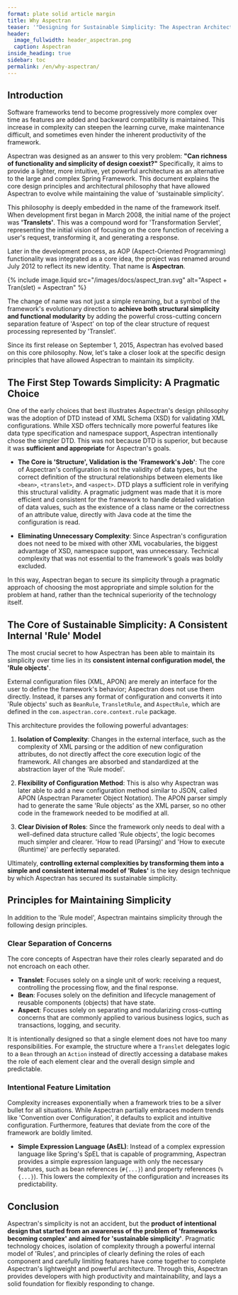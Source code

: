 ```yaml
---
format: plate solid article margin
title: Why Aspectran
teaser: '"Designing for Sustainable Simplicity: The Aspectran Architectural Philosophy"'
header:
  image_fullwidth: header_aspectran.png
  caption: Aspectran
inside_heading: true
sidebar: toc
permalink: /en/why-aspectran/
---
```


## Introduction

Software frameworks tend to become progressively more complex over time as features are added and backward compatibility is maintained. This increase in complexity can steepen the learning curve, make maintenance difficult, and sometimes even hinder the inherent productivity of the framework.

Aspectran was designed as an answer to this very problem: **"Can richness of functionality and simplicity of design coexist?"** Specifically, it aims to provide a lighter, more intuitive, yet powerful architecture as an alternative to the large and complex Spring Framework. This document explains the core design principles and architectural philosophy that have allowed Aspectran to evolve while maintaining the value of 'sustainable simplicity'.

This philosophy is deeply embedded in the name of the framework itself. When development first began in March 2008, the initial name of the project was **'Translets'**. This was a compound word for 'Transformation Servlet', representing the initial vision of focusing on the core function of receiving a user's request, transforming it, and generating a response.

Later in the development process, as AOP (Aspect-Oriented Programming) functionality was integrated as a core idea, the project was renamed around July 2012 to reflect its new identity. That name is **Aspectran**.

{% include image.liquid src="/images/docs/aspect_tran.svg" alt="Aspect + Tran(slet) = Aspectran" %}

The change of name was not just a simple renaming, but a symbol of the framework's evolutionary direction to **achieve both structural simplicity and functional modularity** by adding the powerful cross-cutting concern separation feature of 'Aspect' on top of the clear structure of request processing represented by 'Translet'.

Since its first release on September 1, 2015, Aspectran has evolved based on this core philosophy. Now, let's take a closer look at the specific design principles that have allowed Aspectran to maintain its simplicity.

## The First Step Towards Simplicity: A Pragmatic Choice

One of the early choices that best illustrates Aspectran's design philosophy was the adoption of DTD instead of XML Schema (XSD) for validating XML configurations. While XSD offers technically more powerful features like data type specification and namespace support, Aspectran intentionally chose the simpler DTD. This was not because DTD is superior, but because it was **sufficient and appropriate** for Aspectran's goals.

-   **The Core is 'Structure', Validation is the 'Framework's Job'**: The core of Aspectran's configuration is not the validity of data types, but the correct definition of the structural relationships between elements like `<bean>`, `<translet>`, and `<aspect>`. DTD plays a sufficient role in verifying this structural validity. A pragmatic judgment was made that it is more efficient and consistent for the framework to handle detailed validation of data values, such as the existence of a class name or the correctness of an attribute value, directly with Java code at the time the configuration is read.

-   **Eliminating Unnecessary Complexity**: Since Aspectran's configuration does not need to be mixed with other XML vocabularies, the biggest advantage of XSD, namespace support, was unnecessary. Technical complexity that was not essential to the framework's goals was boldly excluded.

In this way, Aspectran began to secure its simplicity through a pragmatic approach of choosing the most appropriate and simple solution for the problem at hand, rather than the technical superiority of the technology itself.

## The Core of Sustainable Simplicity: A Consistent Internal 'Rule' Model

The most crucial secret to how Aspectran has been able to maintain its simplicity over time lies in its **consistent internal configuration model, the 'Rule objects'**.

External configuration files (XML, APON) are merely an interface for the user to define the framework's behavior; Aspectran does not use them directly. Instead, it parses any format of configuration and converts it into 'Rule objects' such as `BeanRule`, `TransletRule`, and `AspectRule`, which are defined in the `com.aspectran.core.context.rule` package.

This architecture provides the following powerful advantages:

1.  **Isolation of Complexity**: Changes in the external interface, such as the complexity of XML parsing or the addition of new configuration attributes, do not directly affect the core execution logic of the framework. All changes are absorbed and standardized at the abstraction layer of the 'Rule model'.

2.  **Flexibility of Configuration Method**: This is also why Aspectran was later able to add a new configuration method similar to JSON, called APON (Aspectran Parameter Object Notation). The APON parser simply had to generate the same 'Rule objects' as the XML parser, so no other code in the framework needed to be modified at all.

3.  **Clear Division of Roles**: Since the framework only needs to deal with a well-defined data structure called 'Rule objects', the logic becomes much simpler and clearer. 'How to read (Parsing)' and 'How to execute (Runtime)' are perfectly separated.

Ultimately, **controlling external complexities by transforming them into a simple and consistent internal model of 'Rules'** is the key design technique by which Aspectran has secured its sustainable simplicity.

## Principles for Maintaining Simplicity

In addition to the 'Rule model', Aspectran maintains simplicity through the following design principles.

### Clear Separation of Concerns

The core concepts of Aspectran have their roles clearly separated and do not encroach on each other.

-   **Translet**: Focuses solely on a single unit of work: receiving a request, controlling the processing flow, and the final response.
-   **Bean**: Focuses solely on the definition and lifecycle management of reusable components (objects) that have state.
-   **Aspect**: Focuses solely on separating and modularizing cross-cutting concerns that are commonly applied to various business logics, such as transactions, logging, and security.

It is intentionally designed so that a single element does not have too many responsibilities. For example, the structure where a `Translet` delegates logic to a `Bean` through an `Action` instead of directly accessing a database makes the role of each element clear and the overall design simple and predictable.

### Intentional Feature Limitation

Complexity increases exponentially when a framework tries to be a silver bullet for all situations. While Aspectran partially embraces modern trends like 'Convention over Configuration', it defaults to explicit and intuitive configuration. Furthermore, features that deviate from the core of the framework are boldly limited.

-   **Simple Expression Language (AsEL)**: Instead of a complex expression language like Spring's SpEL that is capable of programming, Aspectran provides a simple expression language with only the necessary features, such as bean references (`#{...}`) and property references (`%{...}`). This lowers the complexity of the configuration and increases its predictability.

## Conclusion

Aspectran's simplicity is not an accident, but the **product of intentional design that started from an awareness of the problem of 'frameworks becoming complex' and aimed for 'sustainable simplicity'**. Pragmatic technology choices, isolation of complexity through a powerful internal model of 'Rules', and principles of clearly defining the roles of each component and carefully limiting features have come together to complete Aspectran's lightweight and powerful architecture. Through this, Aspectran provides developers with high productivity and maintainability, and lays a solid foundation for flexibly responding to change.
